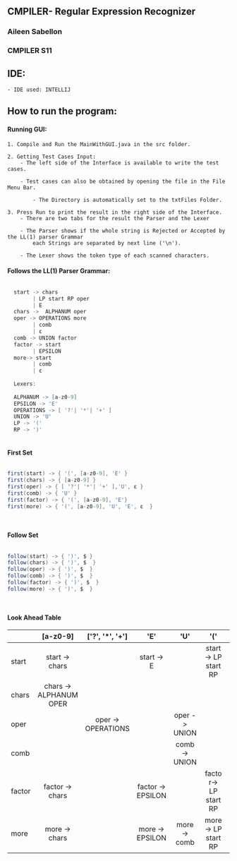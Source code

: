 ## CMPILER- Regular Expression Recognizer

### Aileen Sabellon
### CMPILER S11

## IDE:

    - IDE used: INTELLIJ

## How to run the program:

#### Running GUI:

	1. Compile and Run the MainWithGUI.java in the src folder.
	
	2. Getting Test Cases Input:
		- The left side of the Interface is available to write the test cases.
		
		- Test cases can also be obtained by opening the file in the File Menu Bar.

            - The Directory is automatically set to the txtFiles Folder.
		 
	3. Press Run to print the result in the right side of the Interface.
		- There are two tabs for the result the Parser and the Lexer
		
		- The Parser shows if the whole string is Rejected or Accepted by the LL(1) parser Grammar
			each Strings are separated by next line ('\n').
			
		- The Lexer shows the token type of each scanned characters.


#### Follows the LL(1) Parser Grammar:

``` Java

  start -> chars
        | LP start RP oper
        | E
  chars ->  ALPHANUM oper
  oper -> OPERATIONS more
        | comb 
        | ε
  comb -> UNION factor
  factor -> start 
        | EPSILON
  more-> start
        | comb
        | ε
		
  Lexers:
  
  ALPHANUM -> [a-z0-9]
  EPSILON -> 'E'
  OPERATIONS -> [ '?'| '*'| '+' ]
  UNION -> 'U'
  LP -> '('
  RP -> ')'  
  
```

#### First Set

``` Java

first(start) -> { '(', [a-z0-9], 'E' }
first(chars) -> { [a-z0-9] }
first(oper) -> { [ '?'| '*'| '+' ],'U', ε }
first(comb) -> { 'U' }
first(factor) -> { '(', [a-z0-9], 'E'}
first(more) -> { '(', [a-z0-9], 'U', 'E', ε  }

    
```

#### Follow Set

``` Java

follow(start) -> { ')', $ }
follow(chars) -> { ')', $  }
follow(oper) -> { ')', $  }
follow(comb) -> { ')', $  }
follow(factor) -> { ')', $  }
follow(more) -> { ')', $  }

    
```

#### Look Ahead Table

|           |        [a-z0-9]        |   ['?', '*', '+']  |          'E'       |        'U'      |           '('        |        ')'      |         ε       |         $       |
| --------- |:----------------------:|:------------------:|:------------------:|:---------------:|:--------------------:|:---------------:|:---------------:| ---------------:|
| start     |    start -> chars      |                    |      start -> E    |                 | start -> LP start RP |                 |                 |                 |
| chars     | chars -> ALPHANUM OPER |                    |                    |                 |                      |                 |                 |                 |
| oper      |                        | oper -> OPERATIONS |                    |  oper -> UNION  |                      |                 |    oper -> ε    |                 |
| comb      |                        |                    |                    |  comb -> UNION  |                      |                 |                 |                 |
| factor    |    factor -> chars     |                    | factor -> EPSILON  |                 | factor-> LP start RP |                 |                 |                 |
| more      |     more -> chars      |                    |  more -> EPSILON   |   more -> comb  |  more-> LP start RP  |                 |    more -> ε    |                 |



















